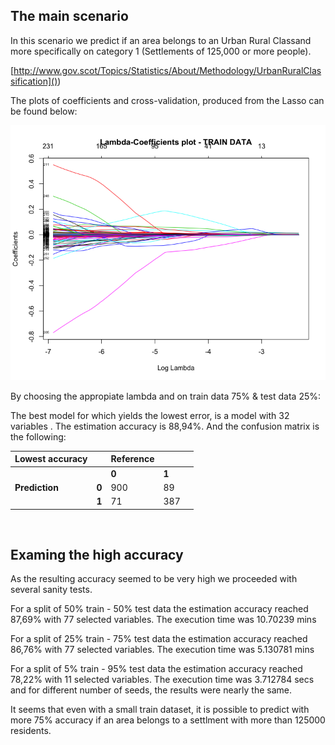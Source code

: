 ## The main scenario
In this scenario we predict if an area belongs to an Urban Rural Classand more specifically on category 1 (Settlements of 125,000 or more people).  

[http://www.gov.scot/Topics/Statistics/About/Methodology/UrbanRuralClassification]()) 

The plots of coefficients and cross-validation, produced from the Lasso can be found below:

![lambda](lambda.png)




By choosing the appropiate lambda and on train data 75% & test data 25%:

The best model for which yields the lowest error, is a  model with 32 variables . The estimation accuracy is 88,94%. And the confusion matrix is the following:


|Lowest accuracy|           |Reference|     |   |
|---------------|-----------|-----    |-----|---|
|               |           | **0**   |**1**|   |
|**Prediction** | **0**     |   900   |  89 |   |
|               |**1**      |    71   |  387|   |



<br>

## Examing the high accuracy 
As the resulting accuracy seemed to be very high we proceeded with several sanity tests.

For a split of 50% train - 50% test data the estimation accuracy reached 87,69% with 77 selected variables.
The execution time was 10.70239 mins


For a split of 25% train - 75% test data the estimation accuracy reached 86,76% with 77 selected variables.
The execution time was 5.130781 mins
 

For a split of 5% train - 95% test data the estimation accuracy reached 78,22% with 11 selected variables.
The execution time was 3.712784 secs and for different number of seeds, the results were nearly the same.



It seems that even with a small train dataset, it is possible to predict with more 75% accuracy if an area belongs to a settlment with more than 125000 residents.